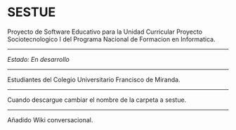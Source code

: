 SESTUE
========
Proyecto de Software Educativo para la Unidad Curricular Proyecto Sociotecnologico I del Programa Nacional de Formacion en Informatica.
____
*Estado: En desarrollo*
____
Estudiantes del Colegio Universitario Francisco de Miranda.

___
Cuando descargue cambiar el nombre de la carpeta a sestue.

___
Añadido Wiki conversacional.
